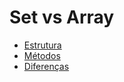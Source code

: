 # Set vs Array

- [Estrutura](https://i.imgur.com/GeE6Fsr.png)
- [Métodos](https://i.imgur.com/uHjQGa3.png)
- [Diferenças](https://i.imgur.com/7ovjz44.png)